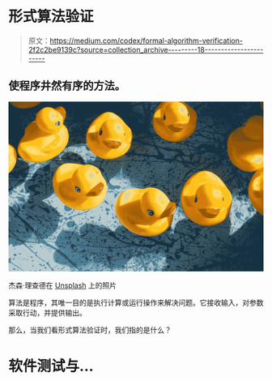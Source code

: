 # 形式算法验证

> 原文：<https://medium.com/codex/formal-algorithm-verification-2f2c2be9139c?source=collection_archive---------18----------------------->

## 使程序井然有序的方法。

![](img/bd58e932cc64b335c893e295c60e43dd.png)

杰森·理查德在 [Unsplash](https://unsplash.com?utm_source=medium&utm_medium=referral) 上的照片

算法是程序，其唯一目的是执行计算或运行操作来解决问题。它接收输入，对参数采取行动，并提供输出。

那么，当我们看形式算法验证时，我们指的是什么？

# 软件测试与…